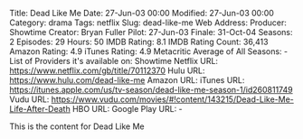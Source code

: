 Title: Dead Like Me
Date: 27-Jun-03 00:00
Modified: 27-Jun-03 00:00
Category: drama
Tags: netflix
Slug: dead-like-me
Web Address: 
Producer: Showtime
Creator: Bryan Fuller
Pilot: 27-Jun-03
Finale: 31-Oct-04
Seasons: 2
Episodes: 29
Hours: 50
IMDB Rating: 8.1
IMDB Rating Count: 36,413
Amazon Rating: 4.9
iTunes Rating: 4.9
Metacritic Average of All Seasons: -
List of Providers it's available on: Showtime
Netflix URL: https://www.netflix.com/gb/title/70112370
Hulu URL: https://www.hulu.com/dead-like-me
Amazon URL: 
iTunes URL: https://itunes.apple.com/us/tv-season/dead-like-me-season-1/id260811749
Vudu URL: https://www.vudu.com/movies/#!content/143215/Dead-Like-Me-Life-After-Death
HBO URL: 
Google Play URL: -



This is the content for Dead Like Me
